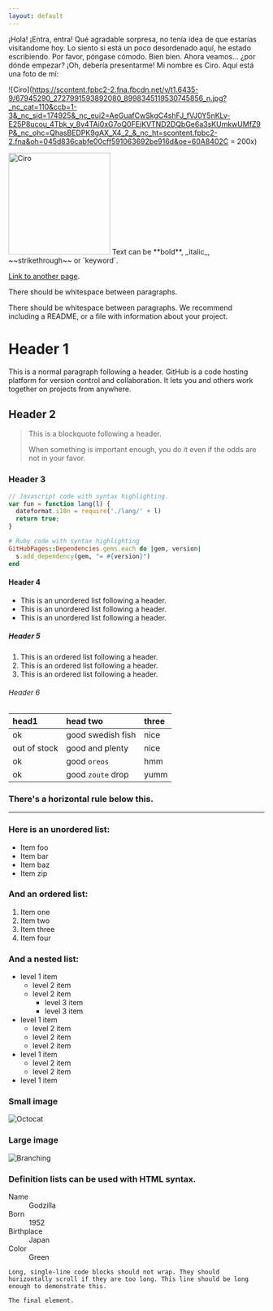 ```yaml
---
layout: default
---
```

¡Hola! ¡Entra, entra! Qué agradable sorpresa, no tenía idea de que estarías visitandome hoy. 
Lo siento si está un poco desordenado aquí, he estado escribiendo. Por favor,
póngase cómodo. Bien bien. Ahora veamos… ¿por dónde empezar?
¡Oh, debería presentarme!
Mi nombre es Ciro. Aquí está una foto
de mí: 

![Ciro](https://scontent.fpbc2-2.fna.fbcdn.net/v/t1.6435-9/67945290_2727991593892080_8998345119530745856_n.jpg?_nc_cat=110&ccb=1-3&_nc_sid=174925&_nc_eui2=AeGuafCwSkgC4shFJ_fVJ0Y5nKLv-E25P8ucou_4Tbk_y_8v4TAi0xG7oQ0FEjKVTND2DQbGe6a3sKUmkwUMfZ9P&_nc_ohc=QhasBEDPK9gAX_X4_2_&_nc_ht=scontent.fpbc2-2.fna&oh=045d836cabfe00cff591063692be916d&oe=60A8402C = 200x)

<img src="https://scontent.fpbc2-2.fna.fbcdn.net/v/t1.6435-9/67945290_2727991593892080_8998345119530745856_n.jpg?_nc_cat=110&ccb=1-3&_nc_sid=174925&_nc_eui2=AeGuafCwSkgC4shFJ_fVJ0Y5nKLv-E25P8ucou_4Tbk_y_8v4TAi0xG7oQ0FEjKVTND2DQbGe6a3sKUmkwUMfZ9P&_nc_ohc=QhasBEDPK9gAX_X4_2_&_nc_ht=scontent.fpbc2-2.fna&oh=045d836cabfe00cff591063692be916d&oe=60A8402C" alt="Ciro" width="200"/>
Text can be **bold**, _italic_, ~~strikethrough~~ or `keyword`.

[Link to another page](./another-page.html).

There should be whitespace between paragraphs.

There should be whitespace between paragraphs. We recommend including a README, or a file with information about your project.

# Header 1

This is a normal paragraph following a header. GitHub is a code hosting platform for version control and collaboration. It lets you and others work together on projects from anywhere.

## Header 2

> This is a blockquote following a header.
>
> When something is important enough, you do it even if the odds are not in your favor.

### Header 3

```js
// Javascript code with syntax highlighting.
var fun = function lang(l) {
  dateformat.i18n = require('./lang/' + l)
  return true;
}
```

```ruby
# Ruby code with syntax highlighting
GitHubPages::Dependencies.gems.each do |gem, version|
  s.add_dependency(gem, "= #{version}")
end
```

#### Header 4

*   This is an unordered list following a header.
*   This is an unordered list following a header.
*   This is an unordered list following a header.

##### Header 5

1.  This is an ordered list following a header.
2.  This is an ordered list following a header.
3.  This is an ordered list following a header.

###### Header 6

| head1        | head two          | three |
|:-------------|:------------------|:------|
| ok           | good swedish fish | nice  |
| out of stock | good and plenty   | nice  |
| ok           | good `oreos`      | hmm   |
| ok           | good `zoute` drop | yumm  |

### There's a horizontal rule below this.

* * *

### Here is an unordered list:

*   Item foo
*   Item bar
*   Item baz
*   Item zip

### And an ordered list:

1.  Item one
1.  Item two
1.  Item three
1.  Item four

### And a nested list:

- level 1 item
  - level 2 item
  - level 2 item
    - level 3 item
    - level 3 item
- level 1 item
  - level 2 item
  - level 2 item
  - level 2 item
- level 1 item
  - level 2 item
  - level 2 item
- level 1 item

### Small image

![Octocat](https://github.githubassets.com/images/icons/emoji/octocat.png)

### Large image

![Branching](https://guides.github.com/activities/hello-world/branching.png)


### Definition lists can be used with HTML syntax.

<dl>
<dt>Name</dt>
<dd>Godzilla</dd>
<dt>Born</dt>
<dd>1952</dd>
<dt>Birthplace</dt>
<dd>Japan</dd>
<dt>Color</dt>
<dd>Green</dd>
</dl>

```
Long, single-line code blocks should not wrap. They should horizontally scroll if they are too long. This line should be long enough to demonstrate this.
```

```
The final element.
```
